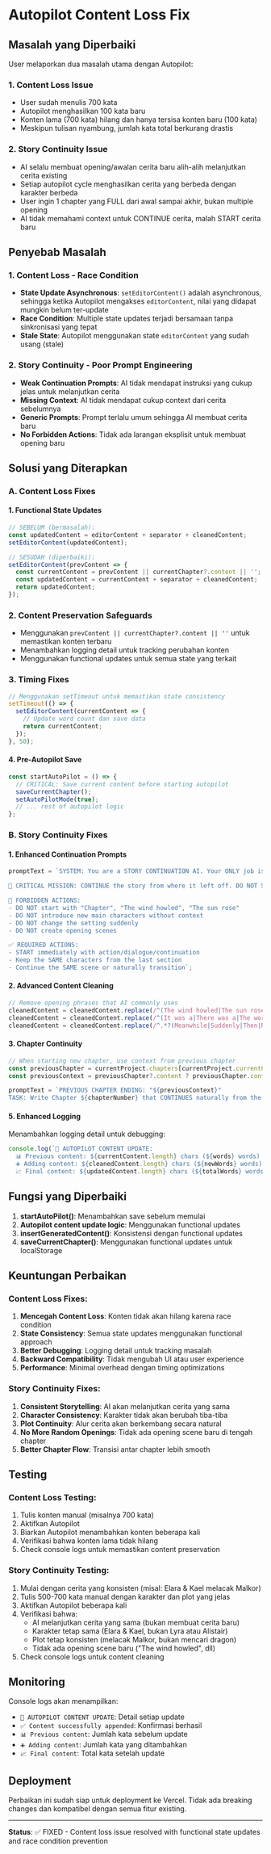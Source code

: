 # Autopilot Content Loss Fix

## Masalah yang Diperbaiki

User melaporkan dua masalah utama dengan Autopilot:

### 1. Content Loss Issue
- User sudah menulis 700 kata
- Autopilot menghasilkan 100 kata baru
- Konten lama (700 kata) hilang dan hanya tersisa konten baru (100 kata)
- Meskipun tulisan nyambung, jumlah kata total berkurang drastis

### 2. Story Continuity Issue  
- AI selalu membuat opening/awalan cerita baru alih-alih melanjutkan cerita existing
- Setiap autopilot cycle menghasilkan cerita yang berbeda dengan karakter berbeda
- User ingin 1 chapter yang FULL dari awal sampai akhir, bukan multiple opening
- AI tidak memahami context untuk CONTINUE cerita, malah START cerita baru

## Penyebab Masalah

### 1. Content Loss - Race Condition
- **State Update Asynchronous**: `setEditorContent()` adalah asynchronous, sehingga ketika Autopilot mengakses `editorContent`, nilai yang didapat mungkin belum ter-update
- **Race Condition**: Multiple state updates terjadi bersamaan tanpa sinkronisasi yang tepat
- **Stale State**: Autopilot menggunakan state `editorContent` yang sudah usang (stale)

### 2. Story Continuity - Poor Prompt Engineering
- **Weak Continuation Prompts**: AI tidak mendapat instruksi yang cukup jelas untuk melanjutkan cerita
- **Missing Context**: AI tidak mendapat cukup context dari cerita sebelumnya
- **Generic Prompts**: Prompt terlalu umum sehingga AI membuat cerita baru
- **No Forbidden Actions**: Tidak ada larangan eksplisit untuk membuat opening baru

## Solusi yang Diterapkan

### A. Content Loss Fixes

#### 1. Functional State Updates
```typescript
// SEBELUM (bermasalah):
const updatedContent = editorContent + separator + cleanedContent;
setEditorContent(updatedContent);

// SESUDAH (diperbaiki):
setEditorContent(prevContent => {
  const currentContent = prevContent || currentChapter?.content || '';
  const updatedContent = currentContent + separator + cleanedContent;
  return updatedContent;
});
```

### 2. Content Preservation Safeguards
- Menggunakan `prevContent || currentChapter?.content || ''` untuk memastikan konten terbaru
- Menambahkan logging detail untuk tracking perubahan konten
- Menggunakan functional updates untuk semua state yang terkait

### 3. Timing Fixes
```typescript
// Menggunakan setTimeout untuk memastikan state consistency
setTimeout(() => {
  setEditorContent(currentContent => {
    // Update word count dan save data
    return currentContent;
  });
}, 50);
```

#### 4. Pre-Autopilot Save
```typescript
const startAutoPilot = () => {
  // CRITICAL: Save current content before starting autopilot
  saveCurrentChapter();
  setAutoPilotMode(true);
  // ... rest of autopilot logic
};
```

### B. Story Continuity Fixes

#### 1. Enhanced Continuation Prompts
```typescript
promptText = `SYSTEM: You are a STORY CONTINUATION AI. Your ONLY job is to CONTINUE the existing story.

🚨 CRITICAL MISSION: CONTINUE the story from where it left off. DO NOT START A NEW STORY.

🚫 FORBIDDEN ACTIONS:
- DO NOT start with "Chapter", "The wind howled", "The sun rose"
- DO NOT introduce new main characters without context
- DO NOT change the setting suddenly
- DO NOT create opening scenes

✅ REQUIRED ACTIONS:
- START immediately with action/dialogue/continuation
- Keep the SAME characters from the last section
- Continue the SAME scene or naturally transition`;
```

#### 2. Advanced Content Cleaning
```typescript
// Remove opening phrases that AI commonly uses
cleanedContent = cleanedContent.replace(/^(The wind howled|The sun rose|The air hung|The forest was|Once upon a time).*?\.\s*/i, '');
cleanedContent = cleanedContent.replace(/^(It was a|There was a|The world was).*?\.\s*/i, '');
cleanedContent = cleanedContent.replace(/^.*?(Meanwhile|Suddenly|Then|Next),?\s*/i, '');
```

#### 3. Chapter Continuity
```typescript
// When starting new chapter, use context from previous chapter
const previousChapter = currentProject.chapters[currentProject.currentChapterIndex - 1];
const previousContext = previousChapter?.content ? previousChapter.content.slice(-500) : '';

promptText = `PREVIOUS CHAPTER ENDING: "${previousContext}"
TASK: Write Chapter ${chapterNumber} that CONTINUES naturally from the previous chapter.`;
```

#### 5. Enhanced Logging
Menambahkan logging detail untuk debugging:
```typescript
console.log(`🔄 AUTOPILOT CONTENT UPDATE:
  📊 Previous content: ${currentContent.length} chars (${words} words)
  ➕ Adding content: ${cleanedContent.length} chars (${newWords} words)
  📈 Final content: ${updatedContent.length} chars (${totalWords} words)`);
```

## Fungsi yang Diperbaiki

1. **startAutoPilot()**: Menambahkan save sebelum memulai
2. **Autopilot content update logic**: Menggunakan functional updates
3. **insertGeneratedContent()**: Konsistensi dengan functional updates
4. **saveCurrentChapter()**: Menggunakan functional updates untuk localStorage

## Keuntungan Perbaikan

### Content Loss Fixes:
1. **Mencegah Content Loss**: Konten tidak akan hilang karena race condition
2. **State Consistency**: Semua state updates menggunakan functional approach
3. **Better Debugging**: Logging detail untuk tracking masalah
4. **Backward Compatibility**: Tidak mengubah UI atau user experience
5. **Performance**: Minimal overhead dengan timing optimizations

### Story Continuity Fixes:
1. **Consistent Storytelling**: AI akan melanjutkan cerita yang sama
2. **Character Consistency**: Karakter tidak akan berubah tiba-tiba
3. **Plot Continuity**: Alur cerita akan berkembang secara natural
4. **No More Random Openings**: Tidak ada opening scene baru di tengah chapter
5. **Better Chapter Flow**: Transisi antar chapter lebih smooth

## Testing

### Content Loss Testing:
1. Tulis konten manual (misalnya 700 kata)
2. Aktifkan Autopilot
3. Biarkan Autopilot menambahkan konten beberapa kali
4. Verifikasi bahwa konten lama tidak hilang
5. Check console logs untuk memastikan content preservation

### Story Continuity Testing:
1. Mulai dengan cerita yang konsisten (misal: Elara & Kael melacak Malkor)
2. Tulis 500-700 kata manual dengan karakter dan plot yang jelas
3. Aktifkan Autopilot beberapa kali
4. Verifikasi bahwa:
   - AI melanjutkan cerita yang sama (bukan membuat cerita baru)
   - Karakter tetap sama (Elara & Kael, bukan Lyra atau Alistair)
   - Plot tetap konsisten (melacak Malkor, bukan mencari dragon)
   - Tidak ada opening scene baru ("The wind howled", dll)
5. Check console logs untuk content cleaning

## Monitoring

Console logs akan menampilkan:
- `🔄 AUTOPILOT CONTENT UPDATE`: Detail setiap update
- `✅ Content successfully appended`: Konfirmasi berhasil
- `📊 Previous content`: Jumlah kata sebelum update
- `➕ Adding content`: Jumlah kata yang ditambahkan
- `📈 Final content`: Total kata setelah update

## Deployment

Perbaikan ini sudah siap untuk deployment ke Vercel. Tidak ada breaking changes dan kompatibel dengan semua fitur existing.

---

**Status**: ✅ FIXED - Content loss issue resolved with functional state updates and race condition prevention